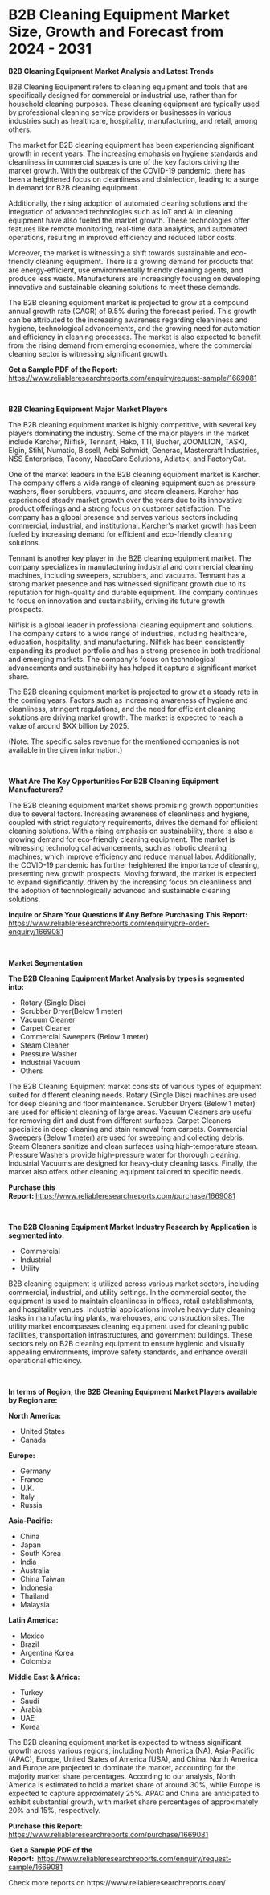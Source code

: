 <p><h1>B2B Cleaning Equipment Market Size, Growth and Forecast from 2024 - 2031</h1></p><p><strong>B2B Cleaning Equipment Market Analysis and Latest Trends</strong></p>
<p><p>B2B Cleaning Equipment refers to cleaning equipment and tools that are specifically designed for commercial or industrial use, rather than for household cleaning purposes. These cleaning equipment are typically used by professional cleaning service providers or businesses in various industries such as healthcare, hospitality, manufacturing, and retail, among others.</p><p>The market for B2B cleaning equipment has been experiencing significant growth in recent years. The increasing emphasis on hygiene standards and cleanliness in commercial spaces is one of the key factors driving the market growth. With the outbreak of the COVID-19 pandemic, there has been a heightened focus on cleanliness and disinfection, leading to a surge in demand for B2B cleaning equipment.</p><p>Additionally, the rising adoption of automated cleaning solutions and the integration of advanced technologies such as IoT and AI in cleaning equipment have also fueled the market growth. These technologies offer features like remote monitoring, real-time data analytics, and automated operations, resulting in improved efficiency and reduced labor costs.</p><p>Moreover, the market is witnessing a shift towards sustainable and eco-friendly cleaning equipment. There is a growing demand for products that are energy-efficient, use environmentally friendly cleaning agents, and produce less waste. Manufacturers are increasingly focusing on developing innovative and sustainable cleaning solutions to meet these demands.</p><p>The B2B cleaning equipment market is projected to grow at a compound annual growth rate (CAGR) of 9.5% during the forecast period. This growth can be attributed to the increasing awareness regarding cleanliness and hygiene, technological advancements, and the growing need for automation and efficiency in cleaning processes. The market is also expected to benefit from the rising demand from emerging economies, where the commercial cleaning sector is witnessing significant growth.</p></p>
<p><strong>Get a Sample PDF of the Report:&nbsp;</strong> <a href="https://www.reliableresearchreports.com/enquiry/request-sample/1669081">https://www.reliableresearchreports.com/enquiry/request-sample/1669081</a></p>
<p>&nbsp;</p>
<p><strong>B2B Cleaning Equipment Major Market Players</strong></p>
<p><p>The B2B cleaning equipment market is highly competitive, with several key players dominating the industry. Some of the major players in the market include Karcher, Nilfisk, Tennant, Hako, TTI, Bucher, ZOOMLION, TASKI, Elgin, Stihl, Numatic, Bissell, Aebi Schmidt, Generac, Mastercraft Industries, NSS Enterprises, Tacony, NaceCare Solutions, Adiatek, and FactoryCat.</p><p>One of the market leaders in the B2B cleaning equipment market is Karcher. The company offers a wide range of cleaning equipment such as pressure washers, floor scrubbers, vacuums, and steam cleaners. Karcher has experienced steady market growth over the years due to its innovative product offerings and a strong focus on customer satisfaction. The company has a global presence and serves various sectors including commercial, industrial, and institutional. Karcher's market growth has been fueled by increasing demand for efficient and eco-friendly cleaning solutions.</p><p>Tennant is another key player in the B2B cleaning equipment market. The company specializes in manufacturing industrial and commercial cleaning machines, including sweepers, scrubbers, and vacuums. Tennant has a strong market presence and has witnessed significant growth due to its reputation for high-quality and durable equipment. The company continues to focus on innovation and sustainability, driving its future growth prospects.</p><p>Nilfisk is a global leader in professional cleaning equipment and solutions. The company caters to a wide range of industries, including healthcare, education, hospitality, and manufacturing. Nilfisk has been consistently expanding its product portfolio and has a strong presence in both traditional and emerging markets. The company's focus on technological advancements and sustainability has helped it capture a significant market share.</p><p>The B2B cleaning equipment market is projected to grow at a steady rate in the coming years. Factors such as increasing awareness of hygiene and cleanliness, stringent regulations, and the need for efficient cleaning solutions are driving market growth. The market is expected to reach a value of around $XX billion by 2025.</p><p>(Note: The specific sales revenue for the mentioned companies is not available in the given information.)</p></p>
<p>&nbsp;</p>
<p><strong>What Are The Key Opportunities For B2B Cleaning Equipment Manufacturers?</strong></p>
<p><p>The B2B cleaning equipment market shows promising growth opportunities due to several factors. Increasing awareness of cleanliness and hygiene, coupled with strict regulatory requirements, drives the demand for efficient cleaning solutions. With a rising emphasis on sustainability, there is also a growing demand for eco-friendly cleaning equipment. The market is witnessing technological advancements, such as robotic cleaning machines, which improve efficiency and reduce manual labor. Additionally, the COVID-19 pandemic has further heightened the importance of cleaning, presenting new growth prospects. Moving forward, the market is expected to expand significantly, driven by the increasing focus on cleanliness and the adoption of technologically advanced and sustainable cleaning solutions.</p></p>
<p><strong>Inquire or Share Your Questions If Any Before Purchasing This Report:</strong> <a href="https://www.reliableresearchreports.com/enquiry/pre-order-enquiry/1669081">https://www.reliableresearchreports.com/enquiry/pre-order-enquiry/1669081</a></p>
<p>&nbsp;</p>
<p><strong>Market Segmentation</strong></p>
<p><strong>The B2B Cleaning Equipment Market Analysis by types is segmented into:</strong></p>
<p><ul><li>Rotary (Single Disc)</li><li>Scrubber Dryer(Below 1 meter)</li><li>Vacuum Cleaner</li><li>Carpet Cleaner</li><li>Commercial Sweepers (Below 1 meter)</li><li>Steam Cleaner</li><li>Pressure Washer</li><li>Industrial Vacuum</li><li>Others</li></ul></p>
<p><p>The B2B Cleaning Equipment market consists of various types of equipment suited for different cleaning needs. Rotary (Single Disc) machines are used for deep cleaning and floor maintenance. Scrubber Dryers (Below 1 meter) are used for efficient cleaning of large areas. Vacuum Cleaners are useful for removing dirt and dust from different surfaces. Carpet Cleaners specialize in deep cleaning and stain removal from carpets. Commercial Sweepers (Below 1 meter) are used for sweeping and collecting debris. Steam Cleaners sanitize and clean surfaces using high-temperature steam. Pressure Washers provide high-pressure water for thorough cleaning. Industrial Vacuums are designed for heavy-duty cleaning tasks. Finally, the market also offers other cleaning equipment tailored to specific needs.</p></p>
<p><strong>Purchase this Report:&nbsp;</strong><a href="https://www.reliableresearchreports.com/purchase/1669081">https://www.reliableresearchreports.com/purchase/1669081</a></p>
<p>&nbsp;</p>
<p><strong>The B2B Cleaning Equipment Market Industry Research by Application is segmented into:</strong></p>
<p><ul><li>Commercial</li><li>Industrial</li><li>Utility</li></ul></p>
<p><p>B2B cleaning equipment is utilized across various market sectors, including commercial, industrial, and utility settings. In the commercial sector, the equipment is used to maintain cleanliness in offices, retail establishments, and hospitality venues. Industrial applications involve heavy-duty cleaning tasks in manufacturing plants, warehouses, and construction sites. The utility market encompasses cleaning equipment used for cleaning public facilities, transportation infrastructures, and government buildings. These sectors rely on B2B cleaning equipment to ensure hygienic and visually appealing environments, improve safety standards, and enhance overall operational efficiency.</p></p>
<p>&nbsp;</p>
<p><strong>In terms of Region, the B2B Cleaning Equipment Market Players available by Region are:</strong></p>
<p>
    <p> <strong> North America: </strong>
        <ul>
            <li>United States</li>
            <li>Canada</li>
        </ul>
        </p> 
    <p> <strong> Europe: </strong>
        <ul>
            <li>Germany</li>
            <li>France</li>
            <li>U.K.</li>
            <li>Italy</li>
            <li>Russia</li>
        </ul>
        </p> 
    <p> <strong> Asia-Pacific: </strong>
        <ul>
            <li>China</li>
            <li>Japan</li>
            <li>South Korea</li>
            <li>India</li>
            <li>Australia</li>
            <li>China Taiwan</li>
            <li>Indonesia</li>
            <li>Thailand</li>
            <li>Malaysia</li>
        </ul>
        </p> 
    <p> <strong> Latin America: </strong>
        <ul>
            <li>Mexico</li>
            <li>Brazil</li>
            <li>Argentina Korea</li>
            <li>Colombia</li>
        </ul>
        </p> 
    <p> <strong> Middle East & Africa: </strong>
        <ul>
            <li>Turkey</li>
            <li>Saudi</li>
            <li>Arabia</li>
            <li>UAE</li>
            <li>Korea</li>
        </ul>
    </p>
    </p>
<p><p>The B2B cleaning equipment market is expected to witness significant growth across various regions, including North America (NA), Asia-Pacific (APAC), Europe, United States of America (USA), and China. North America and Europe are projected to dominate the market, accounting for the majority market share percentages. According to our analysis, North America is estimated to hold a market share of around 30%, while Europe is expected to capture approximately 25%. APAC and China are anticipated to exhibit substantial growth, with market share percentages of approximately 20% and 15%, respectively.</p></p>
<p><strong>Purchase this Report: </strong><a href="https://www.reliableresearchreports.com/purchase/1669081">https://www.reliableresearchreports.com/purchase/1669081</a></p>
<p>&nbsp;<strong>Get a Sample PDF of the Report:&nbsp;&nbsp;</strong><a href="https://www.reliableresearchreports.com/enquiry/request-sample/1669081">https://www.reliableresearchreports.com/enquiry/request-sample/1669081</a></p>
<p><strong></strong></p>
<p>Check more reports on https://www.reliableresearchreports.com/</p>